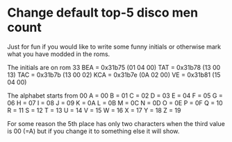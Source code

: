 # Change default top-5 disco men count
Just for fun if you would like to write some funny initials or otherwise mark what you have modded in the roms.

The initials are on rom 33
BEA = 0x31b75 (01 04 00)
TAT = 0x31b78 (13 00 13)
TAC = 0x31b7b (13 00 02)
KCA = 0x31b7e (0A 02 00)
VE  = 0x31b81 (15 04 00)

The alphabet starts from 00
A = 00
B = 01
C = 02
D = 03
E = 04
F = 05
G = 06
H = 07
I = 08
J = 09
K = 0A
L = 0B
M = 0C
N = 0D
O = 0E
P = 0F
Q = 10
R = 11
S = 12
T = 13
U = 14
V = 15
W = 16
X = 17
Y = 18 
Z = 19

For some reason the 5th place has only two characters when the third value is 00 (=A) but if you change it to something else it will show.
